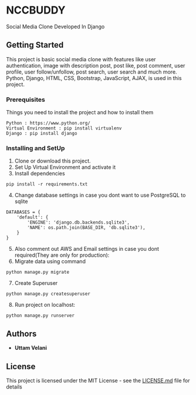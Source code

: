 # NCCBUDDY
Social Media Clone Developed In Django
## Getting Started
This project is basic social media clone with features like user authentication, image with description post, post like, post comment, user profile, user follow/unfollow, post search, user search and much more. Python, Django, HTML, CSS, Bootstrap, JavaScript, AJAX, is used in this project.
### Prerequisites
Things you need to install the project and how to install them
```
Python : https://www.python.org/
Virtual Environment : pip install virtualenv
Django : pip install django
```
### Installing and SetUp
1) Clone or download this project.
2) Set Up Virtual Environment and activate it
3) Install dependencies
```
pip install -r requirements.txt
```
4) Change database settings in case you dont want to use PostgreSQL to sqlite
```
DATABASES = {
    'default': {
        'ENGINE': 'django.db.backends.sqlite3',
        'NAME': os.path.join(BASE_DIR, 'db.sqlite3'),
    }
}
```
5) Also comment out AWS and Email settings in case you dont required(They are only for production):
6) Migrate data using command 
```
python manage.py migrate
```
7) Create Superuser
```
python manage.py createsuperuser
```
8) Run project on localhost:
```
python manage.py runserver
```

## Authors

* **Uttam Velani**
## License

This project is licensed under the MIT License - see the [LICENSE.md](LICENSE.md) file for details
